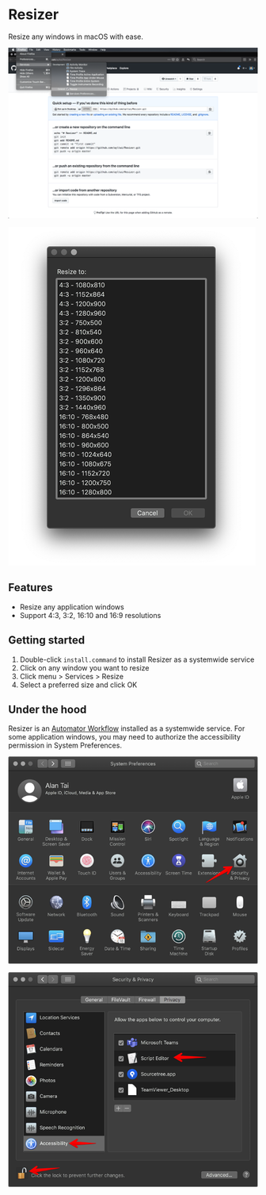 Resizer
=======
Resize any windows in macOS with ease.

![System service](design/screenshot-1.png "System service")

![Size list](design/screenshot-2.png "Size list")

## Features
* Resize any application windows
* Support 4:3, 3:2, 16:10 and 16:9 resolutions

## Getting started
1. Double-click `install.command` to install Resizer as a systemwide service
2. Click on any window you want to resize
3. Click menu > Services > Resize
4. Select a preferred size and click OK

## Under the hood
Resizer is an [Automator Workflow](https://support.apple.com/en-hk/guide/automator/welcome/mac) installed as a systemwide service. For some application windows, you may need to authorize the accessibility permission in System Preferences.

![System Preferences](design/system-preferences.png "System Preferences")

![Accessibility](design/accessibility.png "Accessibility")
